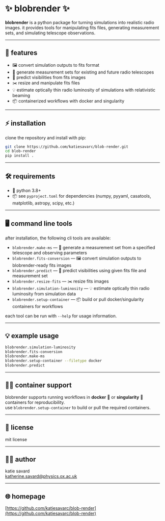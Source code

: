 # ✨ blobrender ✨

**blobrender** is a python package for turning simulations into realistic radio images. it provides tools for manipulating fits files, generating measurement sets, and simulating telescope observations.

---

## 🚀 features

- 🖼️ convert simulation outputs to fits format
- 📡 generate measurement sets for existing and future radio telescopes
- 🔮 predict visibilities from fits images
- ✂️ resize and manipulate fits files
- 💡 estimate optically thin radio luminosity of simulations with relativistic beaming
- 📦 containerized workflows with docker and singularity

---

## ⚡ installation

clone the repository and install with pip:

```sh
git clone https://github.com/katiesavarc/blob-render.git
cd blob-render
pip install .
```

---

## 🛠️ requirements

- 🐍 python 3.8+
- 📦 see `pyproject.toml` for dependencies (numpy, pyyaml, casatools, matplotlib, astropy, scipy, etc.)

---

## 🖥️ command line tools

after installation, the following cli tools are available:

- `blobrender.make-ms` — 📡 generate a measurement set from a specified telescope and observing parameters
- `blobrender.fits-conversion` — 🖼️ convert simulation outputs to blobrender-ready fits images
- `blobrender.predict` — 🔮 predict visibilities using given fits file and measurement set
- `blobrender.resize-fits` — ✂️ resize fits images
- `blobrender.simulation-luminosity` — 💡 estimate optically thin radio luminosity from simulation data
- `blobrender.setup-container` — 📦 build or pull docker/singularity containers for workflows

each tool can be run with `--help` for usage information.

---

## 💡 example usage

```sh
blobrender.simulation-luminosity
blobrender.fits-conversion 
blobrender.make-ms 
blobrender.setup-container --filetype docker
blobrender.predict 
```

---

## 🐳🦠 container support

blobrender supports running workflows in **docker** 🐳 or **singularity** 🦠 containers for reproducibility.  
use `blobrender.setup-container` to build or pull the required containers.

---

## 📄 license

mit license

---

## 👩‍💻 author

katie savard  
katherine.savard@physics.ox.ac.uk

---

## 🌐 homepage

[https://github.com/katiesavarc/blob-render](https://github.com/katiesavarc/blob-render)

